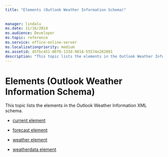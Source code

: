 ```yaml
---
title: "Elements (Outlook Weather Information Schema)"
 
 
manager: lindalu
ms.date: 11/16/2014
ms.audience: Developer
ms.topic: reference
ms.service: office-online-server
ms.localizationpriority: medium
ms.assetid: 45fbc451-06f0-133d-9818-55574e202091
description: "This topic lists the elements in the Outlook Weather Information XML schema."
---
```


# Elements (Outlook Weather Information Schema)

This topic lists the elements in the Outlook Weather Information XML schema.
  
- [current element](current-element-weathertype-complextypeoutlook-weather-information-schema.md)
    
- [forecast element](forecast-element-weathertype-complextypeoutlook-weather-information-schema.md)
    
- [weather element](weather-element-weatherdata-elementoutlook-weather-information-schema.md)
    
- [weatherdata element](weatherdata-element-outlook-weather-information-schema.md)
    

